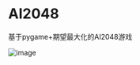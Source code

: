 # AI2048
基于pygame+期望最大化的AI2048游戏 


![image](https://github.com/tiantong007/AI2048/assets/87926434/88fcc7a9-1416-4277-8bc3-f17d65b1a736)
